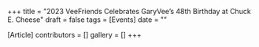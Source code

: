 +++
title = "2023 VeeFriends Celebrates GaryVee’s 48th Birthday at Chuck E. Cheese"
draft = false
tags = [Events]
date = ""

[Article]
contributors = []
gallery = []
+++